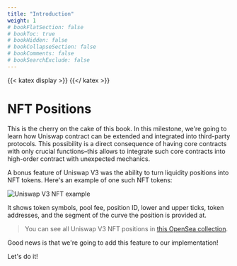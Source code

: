 ```yaml
---
title: "Introduction"
weight: 1
# bookFlatSection: false
# bookToc: true
# bookHidden: false
# bookCollapseSection: false
# bookComments: false
# bookSearchExclude: false
---
```


{{< katex display >}} {{</ katex >}}

# NFT Positions

This is the cherry on the cake of this book. In this milestone, we're going to learn how Uniswap contract can be extended
and integrated into third-party protocols. This possibility is a direct consequence of having core contracts with only
crucial functions–this allows to integrate such core contracts into high-order contract with unexpected mechanics.

A bonus feature of Uniswap V3 was the ability to turn liquidity positions into NFT tokens. Here's an example of one
such NFT tokens:

![Uniswap V3 NFT example](/images/milestone_6_nft_example.png)

It shows token symbols, pool fee, position ID, lower and upper ticks, token addresses, and the segment of the curve the
position is provided at.

> You can see all Uniswap V3 NFT positions in [this OpenSea collection](https://opensea.io/collection/uniswap-v3-positions).

Good news is that we're going to add this feature to our implementation!

Let's do it!